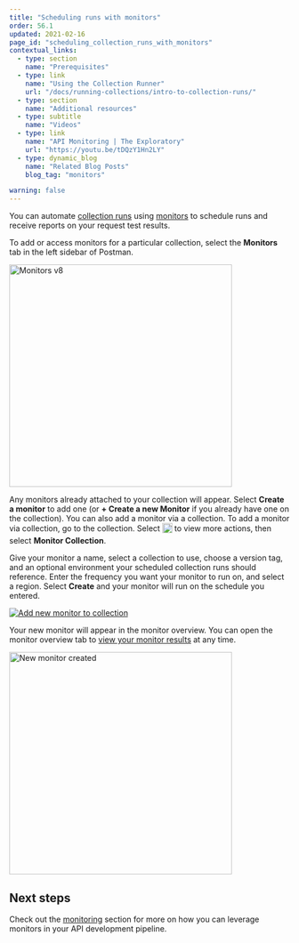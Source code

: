 ```yaml
---
title: "Scheduling runs with monitors"
order: 56.1
updated: 2021-02-16
page_id: "scheduling_collection_runs_with_monitors"
contextual_links:
  - type: section
    name: "Prerequisites"
  - type: link
    name: "Using the Collection Runner"
    url: "/docs/running-collections/intro-to-collection-runs/"
  - type: section
    name: "Additional resources"
  - type: subtitle
    name: "Videos"
  - type: link
    name: "API Monitoring | The Exploratory"
    url: "https://youtu.be/tDQzY1Hn2LY"
  - type: dynamic_blog
    name: "Related Blog Posts"
    blog_tag: "monitors"

warning: false
---
```


You can automate [collection runs](/docs/running-collections/intro-to-collection-runs/) using [monitors](/docs/monitoring-your-api/intro-monitors/) to schedule runs and receive reports on your request test results.

To add or access monitors for a particular collection, select the __Monitors__ tab in the left sidebar of Postman.

<img alt="Monitors v8" src="https://assets.postman.com/postman-docs/create-a-monitor-v8.jpg" height="400px"/>

Any monitors already attached to your collection will appear. Select __Create a monitor__ to add one (or __+ Create a new Monitor__ if you already have one on the collection). You can also add a monitor via a collection. To add a monitor via collection, go to the collection. Select <img alt="Three dots icon" src="https://assets.postman.com/postman-docs/icon-three-dots-v9.jpg" width="18px" style="vertical-align:middle;margin-bottom:5px"> to view more actions, then select __Monitor Collection__.

Give your monitor a name, select a collection to use, choose a version tag, and an optional environment your scheduled collection runs should reference. Enter the frequency you want your monitor to run on, and select a region. Select __Create__ and your monitor will run on the schedule you entered.

[![Add new monitor to collection](https://assets.postman.com/postman-docs/create-new-monitor-overview-v8.jpg)](https://assets.postman.com/postman-docs/create-new-monitor-overview-v8.jpg)

Your new monitor will appear in the monitor overview. You can open the monitor overview tab to [view your monitor results](/docs/monitoring-your-api/viewing-monitor-results/) at any time.

<img alt ="New monitor created" src="https://assets.postman.com/postman-docs/new-monitor-created-v8.jpg" height ="400px"/>

## Next steps

Check out the [monitoring](/docs/monitoring-your-api/intro-monitors/) section for more on how you can leverage monitors in your API development pipeline.
